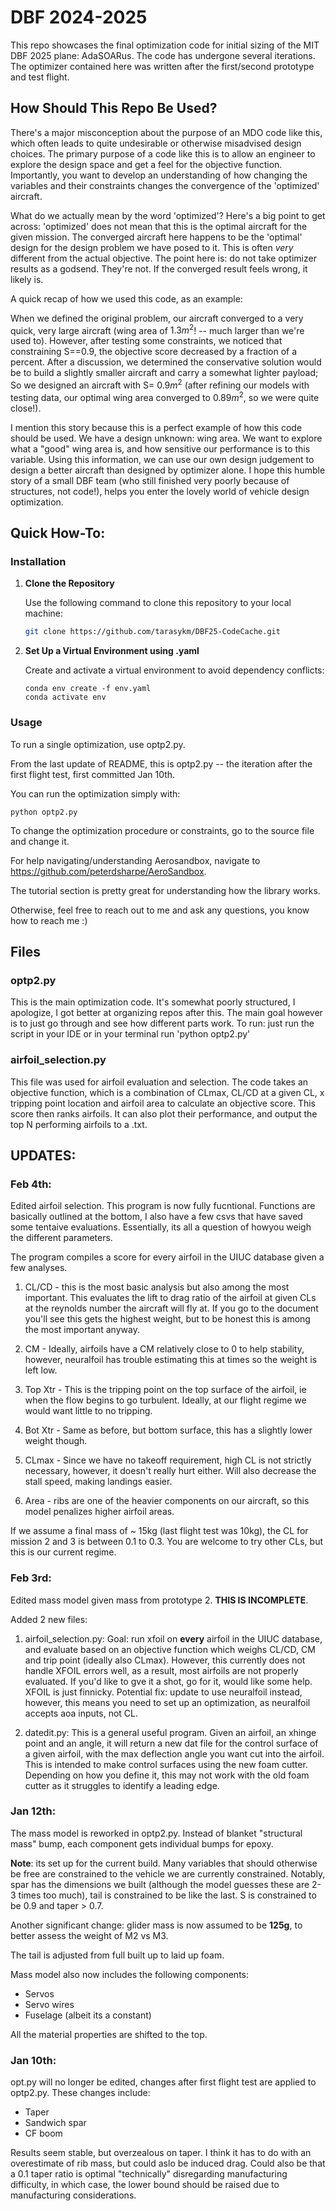 # DBF 2024-2025 
This repo showcases the final optimization code for initial sizing of the MIT DBF 2025 plane: AdaSOARus. The code has undergone several iterations. The optimizer contained here was written after the first/second prototype and test flight. 

## How Should This Repo Be Used?
There's a major misconception about the purpose of an MDO code like this, which often leads to quite undesirable or otherwise misadvised design choices. The primary purpose of a code like this is to allow an engineer to explore the design space and get a feel for the objective function. Importantly, you want to develop an understanding of how changing the variables and their constraints changes the convergence of the 'optimized' aircraft.

What do we actually mean by the word 'optimized'? Here's a big point to get across: 'optimized' does not mean that this is the optimal aircraft for the given mission. The converged aircraft here happens to be the 'optimal' design for the design problem we have posed to it. This is often *very* different from the actual objective. The point here is: do not take optimizer results as a godsend. They're not. If the converged result feels wrong, it likely is. 

A quick recap of how we used this code, as an example:

When we defined the original problem, our aircraft converged to a very quick, very large aircraft (wing area of $1.3m^2$! -- much larger than we're used to). However, after testing some constraints, we noticed that constraining S==0.9, the objective score decreased by a fraction of a percent. After a discussion, we determined the conservative solution would be to build a slightly smaller aircraft and carry a somewhat lighter payload; So we designed an aircraft with S= $0.9m^2$ (after refining our models with testing data, our optimal wing area converged to $0.89m^2$, so we were quite close!).

I mention this story because this is a perfect example of how this code should be used. We have a design unknown: wing area. We want to explore what a "good" wing area is, and how sensitive our performance is to this variable. Using this information, we can use our own design judgement to design a better aircraft than designed by optimizer alone. I hope this humble story of a small DBF team (who still finished very poorly because of structures, not code!), helps you enter the lovely world of vehicle design optimization.

## Quick How-To:
### Installation

1. **Clone the Repository**

   Use the following command to clone this repository to your local machine:
   ```bash
   git clone https://github.com/tarasykm/DBF25-CodeCache.git
   ```

2. **Set Up a Virtual Environment using .yaml**

   Create and activate a virtual environment to avoid dependency conflicts:
   ```terminal
   conda env create -f env.yaml
   conda activate env
   ```

### Usage
To run a single optimization, use optp2.py.

From the last update of README, this is optp2.py -- the iteration after the first flight test, first committed Jan 10th. 

You can run the optimization simply with:

``python optp2.py``

To change the optimization procedure or constraints, go to the source file and change it.

For help navigating/understanding Aerosandbox, navigate to https://github.com/peterdsharpe/AeroSandbox.

The tutorial section is pretty great for understanding how the library works. 

Otherwise, feel free to reach out to me and ask any questions, you know how to reach me :)

## Files

### optp2.py
This is the main optimization code. It's somewhat poorly structured, I apologize, I got better at organizing repos after this. The main goal however is to just go through and see how different parts work. To run: just run the script in your IDE or in your terminal run 'python optp2.py'

### airfoil_selection.py
This file was used for airfoil evaluation and selection. The code takes an objective function, which is a combination of CLmax, CL/CD at a given CL, x tripping point location and airfoil area to calculate an objective score. This score then ranks airfoils. It can also plot their performance, and output the top N performing airfoils to a .txt.

## UPDATES:
### Feb 4th:

Edited airfoil selection. This program is now fully fucntional. Functions are basically outlined at the bottom, I also have a few csvs that have saved some tentaive evaluations. Essentially, its all a question of howyou weigh the different parameters.

The program compiles a score for every airfoil in the UIUC database given a few analyses. 

1. CL/CD - this is the most basic analysis but also among the most important. This evaluates the lift to drag ratio of the airfoil at given CLs at the reynolds number the aircraft will fly at. If you go to the document you'll see this gets the highest weight, but to be honest this is among the most important anyway. 

2. CM - Ideally, airfoils have a CM relatively close to 0 to help stability, however, neuralfoil has trouble estimating this at times so the weight is left low. 

3. Top Xtr - This is the tripping point on the top surface of the airfoil, ie when the flow begins to go turbulent. Ideally, at our flight regime we would want little to no tripping. 

4. Bot Xtr - Same as before, but bottom surface, this has a slightly lower weight though. 

5. CLmax - Since we have no takeoff requirement, high CL is not strictly necessary, however, it doesn't really hurt either. Will also decrease the stall speed, making landings easier.

6. Area - ribs are one of the heavier components on our aircraft, so this model penalizes higher airfoil areas.

If we assume a final mass of ~ 15kg (last flight test was 10kg), the CL for mission 2 and 3 is between 0.1 to 0.3. You are welcome to try other CLs, but this is our current regime. 

### Feb 3rd:
Edited mass model given mass from prototype 2. **THIS IS INCOMPLETE**. 

Added 2 new files:
1. airfoil_selection.py:
   Goal: run xfoil on **every** airfoil in the UIUC database, and evaluate based on an objective function which weighs CL/CD, CM and trip point (ideally also CLmax). However, this currently does not handle XFOIL errors well, as a result, most airfoils are not properly evaluated. If you'd like to gve it a shot, go for it, would like some help. XFOIL is just finnicky. Potential fix: update to use neuralfoil instead, however, this means you need to set up an optimization, as neuralfoil accepts aoa inputs, not CL. 

2. datedit.py:
   This is a general useful program. Given an airfoil, an xhinge point and an angle, it will return a new dat file for the control surface of a given airfoil, with the max deflection angle you want cut into the airfoil. This is intended to make control surfaces using the new foam cutter. Depending on how you define it, this may not work with the old foam cutter as it struggles to identify a leading edge. 

### Jan 12th:
The mass model is reworked in optp2.py. Instead of blanket "structural mass" bump, each component gets individual bumps for epoxy. 

**Note**: its set up for the current build. Many variables that should otherwise be free are constrained to the vehicle we are currently constrained. Notably, spar has the dimensions we built (although the model guesses these are 2-3 times too much), tail is constrained to be like the last. S is constrained to be 0.9 and taper > 0.7.

Another significant change: glider mass is now assumed to be **125g**, to better assess the weight of M2 vs M3. 

The tail is adjusted from full built up to laid up foam. 

Mass model also now includes the following components:
 - Servos
 - Servo wires
 - Fuselage (albeit its a constant)

All the material properties are shifted to the top. 
### Jan 10th:
opt.py will no longer be edited, changes after first flight test are applied to optp2.py. These changes include:
 - Taper
 - Sandwich spar
 - CF boom


Results seem stable, but overzealous on taper. I think it has to do with an overestimate of rib mass, but could aslo be induced drag. Could also be that a 0.1 taper ratio is optimal "technically" disregarding manufacturing difficulty, in which case, the lower bound should be raised due to manufacturing considerations.

